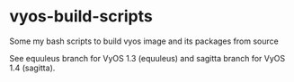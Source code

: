 # vyos-build-scripts
Some my bash scripts to build vyos image and its packages from source

See equuleus branch for VyOS 1.3 (equuleus) and sagitta branch for VyOS 1.4 (sagitta).
